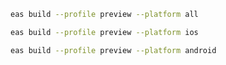 ```bash
eas build --profile preview --platform all
```
```bash
eas build --profile preview --platform ios
```
```bash
eas build --profile preview --platform android
```